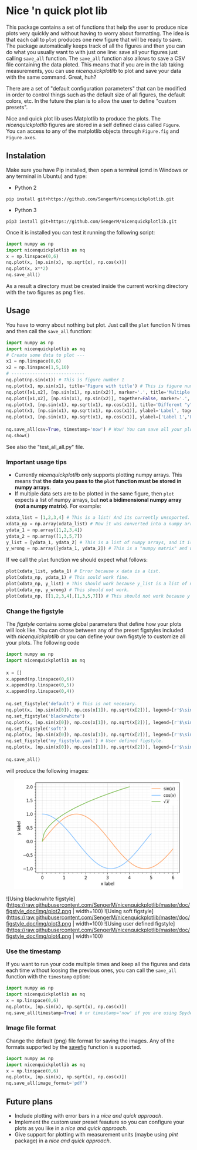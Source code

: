 # Nice 'n quick plot lib

This package contains a set of functions that help the user to produce nice plots very quickly and without having to worry about formatting. The idea is that each call to ```plot``` produces one new figure that will be ready to save. The package automatically keeps track of all the figures and then you can do what you usually want to with just one line: save all your figures just calling ```save_all``` function. The ```save_all``` function also allows to save a CSV file containing the data ploted. This means that if you are in the lab taking measurements, you can use *nicenquickplotlib* to plot and save your data with the same command. Great, huh? 

There are a set of "default configuration parameters" that can be modified in order to control things such as the default size of all figures, the default colors, etc. In the future the plan is to allow the user to define "custom presets".

Nice and quick plot lib uses Matplotlib to produce the plots. The *nicenquickplotlib* figures are stored in a self defined class called ```Figure```. You can access to any of the matplotlib objects through ```Figure.fig``` and ```Figure.axes```.

## Instalation
Make sure you have Pip installed, then open a terminal (cmd in Windows or any terminal in Ubuntu) and type:
- Python 2
```
pip install git+https://github.com/SengerM/nicenquickplotlib.git
```
- Python 3
```
pip3 install git+https://github.com/SengerM/nicenquickplotlib.git
```
Once it is installed you can test it running the following script:
```Python
import numpy as np
import nicenquickplotlib as nq
x = np.linspace(0,6)
nq.plot(x, [np.sin(x), np.sqrt(x), np.cos(x)])
nq.plot(x, x**2)
nq.save_all()
```
As a result a directory must be created inside the current working directory with the two figures as png files.

## Usage
You have to worry about nothing but plot. Just call the ```plot``` function N times and then call the ```save_all``` function:
```Python
import numpy as np
import nicenquickplotlib as nq
# Create some data to plot ---
x1 = np.linspace(0,6)
x2 = np.linspace(1,5,10)
# ----------------------------
nq.plot(np.sin(x1)) # This is figure number 1
nq.plot(x1, np.sin(x1), title='Figure with title') # This is figure number 2
nq.plot([x1,x2], [np.sin(x1), np.sin(x2)], marker='.', title='Multiple [x,y] datasets together') # Multiple [x,y] datasets.
nq.plot([x1,x2], [np.sin(x1), np.sin(x2)], together=False, marker='.', title='Multiple [x,y] datasets in subplots') # Multiple [x,y] datasets.
nq.plot(x1, [np.sin(x1), np.sqrt(x1), np.cos(x1)], title='Different "y" all with the same "x"')
nq.plot(x1, [np.sin(x1), np.sqrt(x1), np.cos(x1)], ylabel='Label', together=False) # Same label for all y axes.
nq.plot(x1, [np.sin(x1), np.sqrt(x1), np.cos(x1)], ylabel=['Label 1','Label 2', 'Label 3'], together=False) # Different labels for each y axis.

nq.save_all(csv=True, timestamp='now') # Wow! You can save all your plots (and csv data files) with just one line! This is amazing!
nq.show()
```
See also the "test_all_all.py" file.

### Important usage tips

- Currently *nicenquickplotlib* only supports plotting numpy arrays. This means that **the data you pass to the ```plot``` function must be stored in numpy arrays**.
- If multiple data sets are to be plotted in the same figure, then ```plot``` expects a list of numpy arrays, but **not a bidimensional numpy array (not a numpy matrix)**. 
For example:
```Python
xdata_list = [1,2,3,4] # This is a list! And its currently unsoported.
xdata_np = np.array(xdata_list) # Now it was converted into a numpy array.
ydata_1 = np.array([1,2,3,4])
ydata_2 = np.array([1,3,5,7])
y_list = [ydata_1, ydata_2] # This is a list of numpy arrays, and it is what we want.
y_wrong = np.array([ydata_1, ydata_2]) # This is a "numpy matrix" and we don't want this!
```
If we call the ```plot``` function we should expect what follows:
```Python
plot(xdata_list, ydata_1) # Error because x data is a list.
plot(xdata_np, ydata_1) # This sould work fine.
plot(xdata_np, y_list) # This should work because y_list is a list of numpy arrays.
plot(xdata_np, y_wrong) # This should not work.
plot(xdata_np, [[1,2,3,4],[1,3,5,7]]) # This should not work because y data is a list of lists.
```
### Change the figstyle
The *figstyle* contains some global parameters that define how your plots will look like. You can chose between any of the preset figstyles included with *nicenquickplotlib* or you can define your own figstyle to customize all your plots. The following code 
```Python
import numpy as np
import nicenquickplotlib as nq

x = []
x.append(np.linspace(0,6))
x.append(np.linspace(0,5))
x.append(np.linspace(0,4))

nq.set_figstyle('default') # This is not necesary.
nq.plot(x, [np.sin(x[0]), np.cos(x[1]), np.sqrt(x[2])], legend=[r'$\sin(x)$', r'$\cos(x)$', r'$\sqrt{x}$'], xlabel='x label', ylabel='y label')
nq.set_figstyle('blacknwhite')
nq.plot(x, [np.sin(x[0]), np.cos(x[1]), np.sqrt(x[2])], legend=[r'$\sin(x)$', r'$\cos(x)$', r'$\sqrt{x}$'], xlabel='x label', ylabel='y label')
nq.set_figstyle('soft')
nq.plot(x, [np.sin(x[0]), np.cos(x[1]), np.sqrt(x[2])], legend=[r'$\sin(x)$', r'$\cos(x)$', r'$\sqrt{x}$'], xlabel='x label', ylabel='y label')
nq.set_figstyle('my_figstyle.yaml') # User defined figstyle.
nq.plot(x, [np.sin(x[0]), np.cos(x[1]), np.sqrt(x[2])], legend=[r'$\sin(x)$', r'$\cos(x)$', r'$\sqrt{x}$'], xlabel='x label', ylabel='y label')

nq.save_all()
```
will produce the following images:
<p align="center">
  <img width="460" height="300" src="https://raw.githubusercontent.com/SengerM/nicenquickplotlib/master/doc/figstyle_doc/img/plot1.png">
</p>

![Using blacknwhite figstyle](https://raw.githubusercontent.com/SengerM/nicenquickplotlib/master/doc/figstyle_doc/img/plot2.png | width=100)
![Using soft figstyle](https://raw.githubusercontent.com/SengerM/nicenquickplotlib/master/doc/figstyle_doc/img/plot3.png | width=100)
![Using user defined figstyle](https://raw.githubusercontent.com/SengerM/nicenquickplotlib/master/doc/figstyle_doc/img/plot4.png | width=100)
### Use the timestamp
If you want to run your code multiple times and keep all the figures and data each time without loosing the previous ones, you can call the ```save_all``` function with the ```timestamp``` option:
```Python
import numpy as np
import nicenquickplotlib as nq
x = np.linspace(0,6)
nq.plot(x, [np.sin(x), np.sqrt(x), np.cos(x)])
nq.save_all(timestamp=True) # or timestamp='now' if you are using Spyder or a similar program.
```
### Image file format
Change the default (png) file format for saving the images. Any of the formats supported by the [savefig](https://matplotlib.org/api/_as_gen/matplotlib.pyplot.savefig.html) function is supported.
```Python
import numpy as np
import nicenquickplotlib as nq
x = np.linspace(0,6)
nq.plot(x, [np.sin(x), np.sqrt(x), np.cos(x)])
nq.save_all(image_format='pdf')
```
## Future plans
- Include plotting with error bars in a *nice and quick approach*.
- Implement the custom user preset feauture so you can configure your plots as you like in a *nice and quick approach*.
- Give support for plotting with measurement units (maybe using *pint* package) in a *nice and quick approach*.
